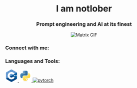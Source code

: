 <h1 align="center">I am notlober</h1>
<h3 align="center">Prompt engineering and AI at its finest</h3>
<p align="center">
  <img src="https://media.giphy.com/media/QS0KOjNRG0tfG/giphy.gif" alt="Matrix GIF" width="900"/>
</p><h3 align="left">Connect with me:</h3>
                                  
<p align="left">
</p>

<h3 align="left">Languages and Tools:</h3>
<p align="left"> <a href="https://www.w3schools.com/cpp/" target="_blank" rel="noreferrer"> <img src="https://raw.githubusercontent.com/devicons/devicon/master/icons/cplusplus/cplusplus-original.svg" alt="cplusplus" width="40" height="40"/> </a> <a href="https://www.python.org" target="_blank" rel="noreferrer"> <img src="https://raw.githubusercontent.com/devicons/devicon/master/icons/python/python-original.svg" alt="python" width="40" height="40"/> </a> <a href="https://pytorch.org/" target="_blank" rel="noreferrer"> <img src="https://www.vectorlogo.zone/logos/pytorch/pytorch-icon.svg" alt="pytorch" width="40" height="40"/> </a> </p>
